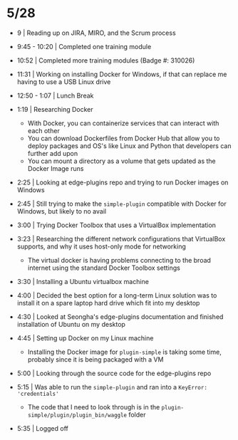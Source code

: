# 5/28

- 9 | Reading up on JIRA, MIRO, and the Scrum process
- 9:45 - 10:20 | Completed one training module
- 10:52 | Completed more training modules (Badge #: 310026)
- 11:31 | Working on installing Docker for Windows, if that can replace me having to use a USB Linux drive
- 12:50 - 1:07 | Lunch Break
- 1:19 | Researching Docker
  - With Docker, you can containerize services that can interact with each other
  - You can download Dockerfiles from Docker Hub that allow you to deploy packages and OS's like Linux and Python that developers can further add upon
  - You can mount a directory as a volume that gets updated as the Docker Image runs
- 2:25 | Looking at edge-plugins repo and trying to run Docker images on Windows

- 2:45 | Still trying to make the `simple-plugin` compatible with Docker for Windows, but likely to no avail
- 3:00 | Trying Docker Toolbox that uses a VirtualBox implementation
- 3:23 | Researching the different network configurations that VirtualBox supports, and why it uses host-only mode for networking
  - The virtual docker is having problems connecting to the broad internet using the standard Docker Toolbox settings
- 3:30 | Installing a Ubuntu virtualbox machine
- 4:00 | Decided the best option for a long-term Linux solution was to install it on a spare laptop hard drive which fit into my desktop
- 4:30 | Looked at Seongha's edge-plugins documentation and finished installation of Ubuntu on my desktop
- 4:45 | Setting up Docker on my Linux machine
  - Installing the Docker image for `plugin-simple` is taking some time, probably since it is being packaged with a VM
- 5:00 | Looking through the source code for the edge-plugins repo
- 5:15 | Was able to run the `simple-plugin` and ran into a `KeyError: 'credentials'`
  - The code that I need to look through is in the `plugin-simple/plugin/plugin_bin/waggle` folder
- 5:35 | Logged off